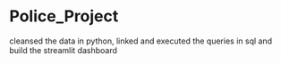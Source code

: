 # Police_Project
cleansed the data in python, linked and executed the queries in sql and build the streamlit dashboard 
